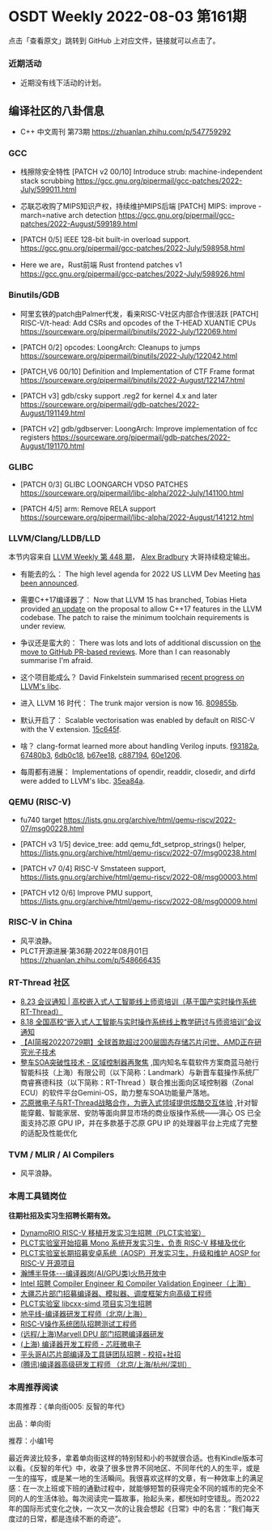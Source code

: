 # OSDT Weekly 2022-08-03 第161期

点击「查看原文」跳转到 GitHub 上对应文件，链接就可以点击了。

### 近期活动

- 近期没有线下活动的计划。

## 编译社区的八卦信息

- C++ 中文周刊 第73期 https://zhuanlan.zhihu.com/p/547759292

### GCC

- 栈擦除安全特性
  [PATCH v2 00/10] Introduce strub: machine-independent stack scrubbing
  https://gcc.gnu.org/pipermail/gcc-patches/2022-July/599011.html

- 芯联芯收购了MIPS知识产权，持续维护MIPS后端
  [PATCH] MIPS: improve -march=native arch detection
  https://gcc.gnu.org/pipermail/gcc-patches/2022-August/599189.html

- [PATCH 0/5] IEEE 128-bit built-in overload support.
  https://gcc.gnu.org/pipermail/gcc-patches/2022-July/598958.html

- Here we are，Rust前端
  Rust frontend patches v1
  https://gcc.gnu.org/pipermail/gcc-patches/2022-July/598926.html

### Binutils/GDB

- 阿里玄铁的patch由Palmer代发，看来RISC-V社区内部合作很活跃
  [PATCH] RISC-V/t-head: Add CSRs and opcodes of the T-HEAD XUANTIE CPUs
  https://sourceware.org/pipermail/binutils/2022-July/122069.html

- [PATCH 0/2] opcodes: LoongArch: Cleanups to jumps
  https://sourceware.org/pipermail/binutils/2022-July/122042.html

- [PATCH,V6 00/10] Definition and Implementation of CTF Frame format
  https://sourceware.org/pipermail/binutils/2022-August/122147.html

- [PATCH v3] gdb/csky support .reg2 for kernel 4.x and later
  https://sourceware.org/pipermail/gdb-patches/2022-August/191149.html

- [PATCH v2] gdb/gdbserver: LoongArch: Improve implementation of fcc registers
  https://sourceware.org/pipermail/gdb-patches/2022-August/191170.html

### GLIBC

- [PATCH 0/3] GLIBC LOONGARCH VDSO PATCHES
  https://sourceware.org/pipermail/libc-alpha/2022-July/141100.html

- [PATCH 4/5] arm: Remove RELA support
  https://sourceware.org/pipermail/libc-alpha/2022-August/141212.html

### LLVM/Clang/LLDB/LLD

本节内容来自 [LLVM Weekly 第 448 期](http://llvmweekly.org/issue/448)，
[Alex Bradbury](https://www.linkedin.com/in/alex-bradbury/) 大哥持续稳定输出。

* 有能去的么： The high level agenda for 2022 US LLVM Dev Meeting [has been announced](https://discourse.llvm.org/t/2022-us-llvm-dev-mtg-high-level-agenda/64086).


* 需要C++17编译器了： Now that LLVM 15 has branched, Tobias Hieta provided [an update](https://discourse.llvm.org/t/c-17-in-llvm-code-base/64120) on the proposal to allow C++17 features in the LLVM codebase. The patch to raise the minimum toolchain requirements is under review.

* 争议还是蛮大的： There was lots and lots of additional discussion on [the move to GitHub PR-based reviews](https://discourse.llvm.org/t/code-review-process-update/63964).  More than I can reasonably summarise I'm afraid.

* 这个项目能成么？ David Finkelstein summarised [recent progress on LLVM's libc](https://discourse.llvm.org/t/recent-progress-on-libc/64179).

* 进入 LLVM 16 时代： The trunk major version is now 16. [809855b](https://reviews.llvm.org/rG809855b56f06).

* 默认开启了： Scalable vectorisation was enabled by default on RISC-V with the V extension. [15c645f](https://reviews.llvm.org/rG15c645f7ee67).

* 啥？ clang-format learned more about handling Verilog inputs.
  [f93182a](https://reviews.llvm.org/rGf93182a88788),
  [67480b3](https://reviews.llvm.org/rG67480b360ca0),
  [6db0c18](https://reviews.llvm.org/rG6db0c18b1af6),
  [b67ee18](https://reviews.llvm.org/rGb67ee18e85f3),
  [c887194](https://reviews.llvm.org/rGc88719483c69),
  [60e1206](https://reviews.llvm.org/rG60e12068ffeb).

* 每周都有进展： Implementations of opendir, readdir, closedir, and dirfd were added to LLVM's libc. [35ea84a](https://reviews.llvm.org/rG35ea84ad6ae3).

### QEMU (RISC-V)

- fu740 target
  https://lists.gnu.org/archive/html/qemu-riscv/2022-07/msg00228.html

- [PATCH v3 1/5] device_tree: add qemu_fdt_setprop_strings() helper,
  https://lists.gnu.org/archive/html/qemu-riscv/2022-07/msg00238.html

- [PATCH v7 0/4\] RISC-V Smstateen support,
  https://lists.gnu.org/archive/html/qemu-riscv/2022-08/msg00003.html

- [PATCH v12 0/6] Improve PMU support,
  https://lists.gnu.org/archive/html/qemu-riscv/2022-08/msg00009.html

### RISC-V in China

- 风平浪静。
- PLCT开源进展·第36期·2022年08月01日
  https://zhuanlan.zhihu.com/p/548666435

### RT-Thread 社区

- [8.23 会议通知 | 高校嵌入式人工智能线上师资培训（基于国产实时操作系统RT-Thread）](https://mp.weixin.qq.com/s/6qOIIOP2oCyosermHnNC9Q)
- [8.18 全国高校“嵌入式人工智能与实时操作系统线上教学研讨与师资培训”会议通知](https://mp.weixin.qq.com/s/MKODQ_2OBKfuae92g6B_jA)
- [【AI简报20220729期】全球首款超过200层固态存储芯片问世、AMD正在研究光子技术](https://mp.weixin.qq.com/s/EXvPIrHhZgGIu94Hkw-m3w)
- [整车SOA突破性技术 - 区域控制器再聚焦](https://mp.weixin.qq.com/s/1EOhIbUxhLH9S-1KxazGpg) ,国内知名车载软件方案商蓝马舱行智能科技（上海）有限公司（以下简称：Landmark）与新晋车载操作系统厂商睿赛德科技（以下简称：RT-Thread ）联合推出面向区域控制器（Zonal ECU）的软件平台Gemini-OS，助力整车SOA功能量产落地。
- [芯原微电子与RT-Thread战略合作，为嵌入式领域提供炫酷交互体验](https://mp.weixin.qq.com/s/TUXa3dHFJAiKx4PXMjkcYA) ,针对智能穿戴、智能家居、安防等面向屏显市场的商业版操作系统——湃心 OS 已全面支持芯原 GPU IP，并在多款基于芯原 GPU IP 的处理器平台上完成了完整的适配及性能优化


### TVM / MLIR / AI Compilers

- 风平浪静。

### 本周工具链岗位

**往期社招及实习生招聘长期有效。**

- [DynamoRIO RISC-V 移植开发实习生招聘（PLCT实验室）](https://mp.weixin.qq.com/s/J_5TjT6DOqeOXJXQI5VQxw)
- [PLCT实验室开始招募 Mono 系统开发实习生，负责 RISC-V 移植及优化](https://mp.weixin.qq.com/s/whEW7Hay1jIP1tBzIPay1A)
- [PLCT实验室长期招募安卓系统（AOSP）开发实习生，升级和维护 AOSP for RISC-V 开源项目](https://mp.weixin.qq.com/s/dJP2cEB1nex2inR5c-cJog)
- [瀚博半导体---编译器岗(AI/GPU类)火热开放中](https://mp.weixin.qq.com/s/8_KjZYa2Il4PglaGyBWk4Q)
- [Intel 招聘 Compiler Engineer 和 Compiler Validation Engineer（上海）](https://mp.weixin.qq.com/s/I3DWxXODNoLRr0kN2xMZLQ)
- [大疆芯片部门招募编译器、模拟器、调度框架方向高级工程师](https://mp.weixin.qq.com/s/Wn5NzAtUTwQNXKRvMVQWLA)
- [PLCT实验室 libcxx-simd 项目实习生招聘](https://mp.weixin.qq.com/s/EIVx5cY74GlodirySY97Qw)
- [地平线-编译器研发工程师（北京/上海）](https://mp.weixin.qq.com/s/MYObl7iWIbyrTz9hCmKWYA)
- [RISC-V操作系统团队招聘测试工程师](https://mp.weixin.qq.com/s/inLFS4pI1F74m_oJ2I7xjQ)
- [(远程/上海)Marvell DPU 部门招聘编译器研发](https://mp.weixin.qq.com/s/B6JjAhF3TZjezD1tjYHDaw)
- [(上海) 编译器开发工程师 - 芯旺微电子](https://mp.weixin.qq.com/s/nqe1-7qffnc0CaejYkpKyw)
- [平头哥AI芯片部编译及工具链团队招聘 - 校招+社招](https://mp.weixin.qq.com/s/kARbXtJotRPCNMrV-yOanA)
- [(腾讯)编译器高级研发工程师 （北京/上海/杭州/深圳）](https://mp.weixin.qq.com/s/DF-2qmHmpKZtJ1djHXM1Ug)

### 本周推荐阅读

本周推荐：《单向街005: 反智的年代》

出品：单向街

推荐：小编1号

最近奔波比较多，拿着单向街这样的特别轻和小的书就很合适。也有Kindle版本可以看。《反智的年代》中，收录了很多世界不同地区、不同年代的人的生平，或是一生的描写，或是某一地的生活瞬间。我很喜欢这样的文章，有一种效率上的满足感：在一次上班或下班的通勤过程中，就能够短暂的获得完全不同的城市的完全不同的人的生活体验。每次阅读完一篇故事，抬起头来，都恍如时空错乱。而2022年的国际形式变化之快，一次又一次的让我会想起《日常》中的名言：“我们每天度过的日常，都是连续不断的奇迹”。
